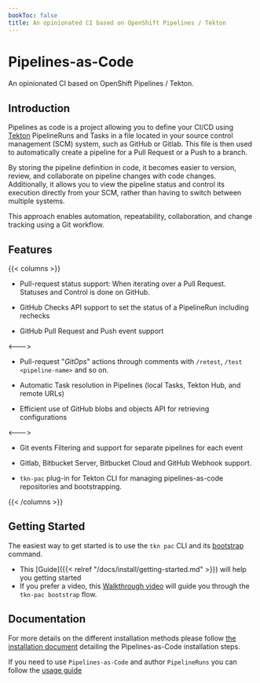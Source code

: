 ```yaml
---
bookToc: false
title: An opinionated CI based on OpenShift Pipelines / Tekton
---
```

# Pipelines-as-Code

An opinionated CI based on OpenShift Pipelines / Tekton.

## Introduction

Pipelines as code is a project allowing you to define your CI/CD using
[Tekton](https://tekton.dev) PipelineRuns and Tasks in a file located in your
source control management (SCM) system, such as GitHub or Gitlab. This file is
then used to automatically create a pipeline for a Pull Request or a Push to a
branch.

By storing the pipeline definition in code, it becomes easier to version,
review, and collaborate on pipeline changes with code changes. Additionally, it
allows you to view the pipeline status and control its execution directly from
your SCM, rather than having to switch between multiple systems.

This approach enables automation, repeatability, collaboration, and change
tracking using a Git workflow.

## Features

{{< columns >}} <!-- begin columns block -->

- Pull-request status support: When iterating over a Pull Request. Statuses and
  Control is done on GitHub.

- GitHub Checks API support to set the status of a PipelineRun including rechecks

- GitHub Pull Request and Push event support

<--->

- Pull-request "*GitOps*" actions through comments with  `/retest`, `/test <pipeline-name>` and so on.

- Automatic Task resolution in Pipelines (local Tasks, Tekton Hub, and remote URLs)

- Efficient use of GitHub blobs and objects API for retrieving configurations

<--->

- Git events Filtering and support for separate pipelines for each event

- Gitlab, Bitbucket Server, Bitbucket Cloud and GitHub Webhook support.

- `tkn-pac` plug-in for Tekton CLI for managing pipelines-as-code repositories and bootstrapping.

{{< /columns >}}

## Getting Started

The easiest way to get started is to use the `tkn pac` CLI and its [bootstrap](/docs/guide/cli/#commands) command.

- This [Guide]({{< relref "/docs/install/getting-started.md" >}}) will help you getting started
- If you prefer a video, this [Walkthrough video](https://youtu.be/cNOqPgpRXQY) will guide you through the `tkn-pac bootstrap` flow.

## Documentation

For more details on the different installation methods please follow [the
installation document](/docs/install/overview) detailing the Pipelines-as-Code
installation steps.

If you need to use `Pipelines-as-Code` and author `PipelineRuns` you can follow
the [usage guide](/docs/guide)
